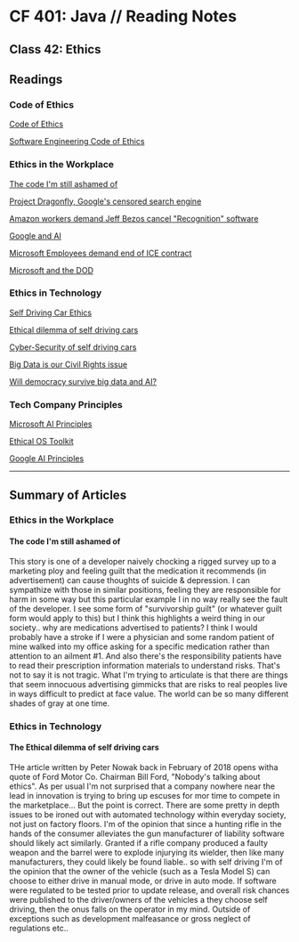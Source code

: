 # CF 401: Java // Reading Notes

## Class 42: Ethics

## Readings

### Code of Ethics
[Code of Ethics](https://www.acm.org/code-of-ethics)

[Software Engineering Code of Ethics](https://ethics.acm.org/code-of-ethics/software-engineering-code/)

### Ethics in the Workplace
[The code I'm still ashamed of](https://medium.freecodecamp.org/the-code-im-still-ashamed-of-e4c021dff55e)

[Project Dragonfly, Google's censored search engine](https://www.vox.com/2018/8/17/17704526/google-dragonfly-censored-search-engine-china)

[Amazon workers demand Jeff Bezos cancel "Recognition" software](https://gizmodo.com/amazon-workers-demand-jeff-bezos-cancel-face-recognitio-1827037509)

[Google and AI](https://gizmodo.com/in-reversal-google-says-its-ai-will-not-be-used-for-we-1826649327)

[Microsoft Employees demand end of ICE contract](https://web.archive.org/web/20211124172013/https://www.nytimes.com/2018/06/19/technology/tech-companies-immigration-border.html)

[Microsoft and the DOD](https://web.archive.org/web/20200616232735/https://www.businessinsider.com/microsoft-employees-protest-contract-us-army-hololens-2019-2)


### Ethics in Technology

[Self Driving Car Ethics](https://www.freep.com/story/money/cars/2017/11/21/self-driving-cars-ethics/804805001/)

[Ethical dilemma of self driving cars](https://www.theglobeandmail.com/globe-drive/culture/technology/the-ethical-dilemmas-of-self-drivingcars/article37803470/)

[Cyber-Security of self driving cars](https://phys.org/news/2017-02-cybersecurity-self-driving-cars.html)

[Big Data is our Civil Rights issue](http://solveforinteresting.com/big-data-is-our-generations-civil-rights-issue-and-we-dont-know-it/)

[Will democracy survive big data and AI?](https://www.scientificamerican.com/article/will-democracy-survive-big-data-and-artificial-intelligence/)

### Tech Company Principles

[Microsoft AI Principles](https://www.microsoft.com/en-us/AI/our-approach-to-ai)

[Ethical OS Toolkit](https://ethicalos.org/)

[Google AI Principles](https://www.blog.google/technology/ai/ai-principles/)

___

## Summary of Articles

### Ethics in the Workplace

#### The code I'm still ashamed of 

This story is one of a developer naively chocking a rigged survey up to a marketing ploy and feeling guilt that the medication it recommends (in advertisement) can cause thoughts of suicide & depression. I can sympathize with those in similar positions, feeling they are responsible for harm in some way but this particular example I in no way really see the fault of the developer. I see some form of "survivorship guilt" (or whatever guilt form would apply to this) but I think this highlights a weird thing in our society.. why are medications advertised to patients? I think I would probably have a stroke if I were a physician and some random patient of mine walked into my office asking for a specific medication rather than attention to an ailment #1. And also there's the responsibility patients have to read their prescription information materials to understand risks. That's not to say it is not tragic. What I'm trying to articulate is that there are things that seem innocuous advertising gimmicks that are risks to real peoples live in ways difficult to predict at face value. The world can be so many different shades of gray at one time.  

### Ethics in Technology

#### The Ethical dilemma of self driving cars

THe article written by Peter Nowak back in February of 2018 opens witha quote of Ford Motor Co. Chairman Bill Ford, "Nobody's talking about ethics". As per usual I'm not surprised that a company nowhere near the lead in innovation is trying to bring up escuses for mor time to compete in the marketplace... But the point is correct. There are some pretty in depth issues to be ironed out with automated technology within everyday society, not just on factory floors. I'm of the opinion that since a hunting rifle in the hands of the consumer alleviates the gun manufacturer of liability software should likely act similarly. Granted if a rifle company produced a faulty weapon and the barrel were to explode injurying its wielder, then like many manufacturers, they could likely be found liable.. so with self driving I'm of the opinion that the owner of the vehicle (such as a Tesla Model S) can choose to either drive in manual mode, or drive in auto mode. If software were regulated to be tested prior to update release, and overall risk chances were published to the driver/owners of the vehicles a they choose self driving, then the onus falls on the operator in my mind. Outside of exceptions such as development malfeasance or gross neglect of regulations etc..
